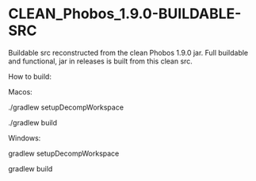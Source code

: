 # CLEAN_Phobos_1.9.0-BUILDABLE-SRC

Buildable src reconstructed from the clean Phobos 1.9.0 jar. Full buildable and functional, jar in releases is built from this clean src. 


How to build:


Macos: 

./gradlew setupDecompWorkspace

./gradlew build



Windows: 

gradlew setupDecompWorkspace

gradlew build

